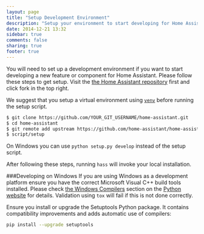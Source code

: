 ```yaml
---
layout: page
title: "Setup Development Environment"
description: "Setup your environment to start developing for Home Assistant."
date: 2014-12-21 13:32
sidebar: true
comments: false
sharing: true
footer: true
---
```


You will need to set up a development environment if you want to start developing a new feature or component for Home Assistant. Please follow these steps to get setup.
Visit the [the Home Assistant repository](https://github.com/home-assistant/home-assistant) first and click fork in the top right.

We suggest that you setup a virtual environment using [`venv`](https://docs.python.org/3.4/library/venv.html) before running the setup script.

```bash
$ git clone https://github.com/YOUR_GIT_USERNAME/home-assistant.git
$ cd home-assistant
$ git remote add upstream https://github.com/home-assistant/home-assistant.git
$ script/setup
```
On Windows you can use `python setup.py develop` instead of the setup script.

After following these steps, running `hass` will invoke your local installation.

###Developing on Windows 
If you are using Windows as a development platform ensure you have the correct Microsoft Visual C++ build tools installed. Please check [the Windows Compilers](https://wiki.python.org/moin/WindowsCompilers) section on the [Python website](https://www.python.org/) for details. Validation using `tox` will fail if this is not done correctly. 

Ensure you install or upgrade the Setuptools Python package. It contains compatibility improvements and adds automatic use of compilers: 
```bash
pip install --upgrade setuptools
```

